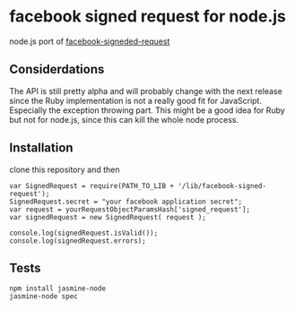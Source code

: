 # facebook signed request for node.js

node.js port of [facebook-signeded-request](https://github.com/wooga/facebook-signed-request)

## Considerdations

The API is still pretty alpha and will probably change with the next release since the Ruby implementation 
is not a really good fit for JavaScript. Especially the exception throwing part. This might be a good idea for Ruby but not for node.js, since this can
kill the whole node process.

## Installation

clone this repository and then

	var SignedRequest = require(PATH_TO_LIB + '/lib/facebook-signed-request');
  	SignedRequest.secret = "your facebook application secret";
  	var request = yourRequestObjectParamsHash['signed_request'];
  	var signedRequest = new SignedRequest( request );

  	console.log(signedRequest.isValid());
  	console.log(signedRequest.errors);

## Tests

	npm install jasmine-node
	jasmine-node spec
